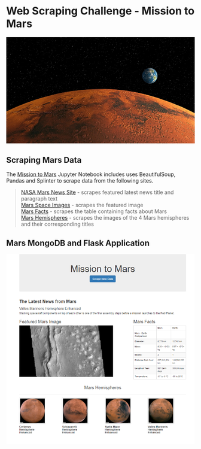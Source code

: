 # Web Scraping Challenge - Mission to Mars

![Mars](images/mars.jpg)

## Scraping Mars Data
The [Mission to Mars](Mission_to_Mars\mission_to_mars.ipynb) Jupyter Notebook includes uses BeautifulSoup, Pandas and Splinter to scrape data from the following sites.

> [NASA Mars News Site](https://redplanetscience.com/) - scrapes featured latest news title and paragraph text
<br/>[Mars Space Images](https://spaceimages-mars.com) - scrapes the featured image
<br/> [Mars Facts](https://galaxyfacts-mars.com) - scrapes the table containing facts about Mars
<br/> [Mars Hemispheres](https://marshemispheres.com/) - scrapes the images of the 4 Mars hemispheres and their corresponding titles

## Mars MongoDB and Flask Application


![Mission to Mars Application](images/Mission_to_Mars_fullscreen.PNG)
